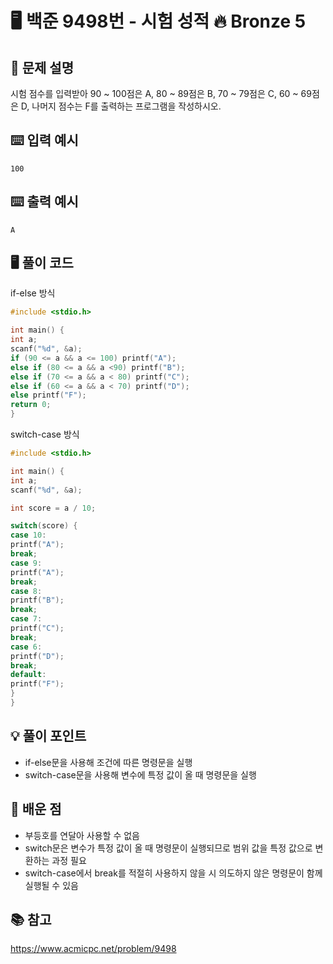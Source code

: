# 🖥️ 백준 9498번 - 시험 성적 🔥 Bronze 5

## 📌 문제 설명
시험 점수를 입력받아 90 ~ 100점은 A, 80 ~ 89점은 B, 70 ~ 79점은 C, 60 ~ 69점은 D, 나머지 점수는 F를 출력하는 프로그램을 작성하시오.

## ⌨️ 입력 예시
```plaintext
100
```

## ⌨️ 출력 예시
```plaintext
A
```

## 🖥️ 풀이 코드
if-else 방식
```c
#include <stdio.h>

int main() {
int a;
scanf("%d", &a);
if (90 <= a && a <= 100) printf("A");
else if (80 <= a && a <90) printf("B");
else if (70 <= a && a < 80) printf("C");
else if (60 <= a && a < 70) printf("D");
else printf("F");
return 0;
}
```
switch-case 방식
```c
#include <stdio.h>

int main() {
int a;
scanf("%d", &a);

int score = a / 10;

switch(score) {
case 10:
printf("A");
break;
case 9:
printf("A");
break;
case 8:
printf("B");
break;
case 7:
printf("C");
break;
case 6:
printf("D");
break;
default:
printf("F");
}
}
```

## 💡 풀이 포인트
- if-else문을 사용해 조건에 따른 명령문을 실행
- switch-case문을 사용해 변수에 특정 값이 올 때 명령문을 실행


## 📝 배운 점
- 부등호를 연달아 사용할 수 없음
- switch문은 변수가 특정 값이 올 때 명령문이 실행되므로 범위 값을 특정 값으로 변환하는 과정 필요
- switch-case에서 break를 적절히 사용하지 않을 시 의도하지 않은 명령문이 함께 실행될 수 있음

## 📚 참고
https://www.acmicpc.net/problem/9498
